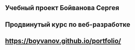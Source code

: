 ## Учебный проект Бойванова Сергея
## Продвинутый курс по веб-разработке
## https://boyvanov.github.io/portfolio/

